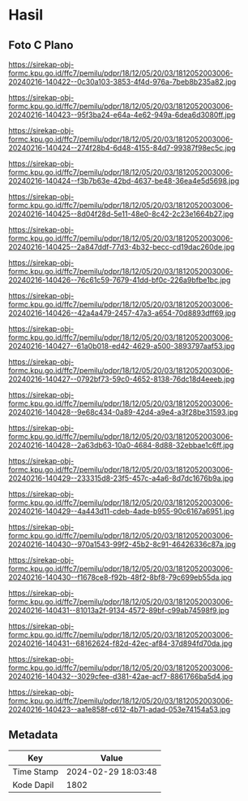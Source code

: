 # Hasil

## Foto C Plano

https://sirekap-obj-formc.kpu.go.id/ffc7/pemilu/pdpr/18/12/05/20/03/1812052003006-20240216-140422--0c30a103-3853-4f4d-976a-7beb8b235a82.jpg

https://sirekap-obj-formc.kpu.go.id/ffc7/pemilu/pdpr/18/12/05/20/03/1812052003006-20240216-140423--95f3ba24-e64a-4e62-949a-6dea6d3080ff.jpg

https://sirekap-obj-formc.kpu.go.id/ffc7/pemilu/pdpr/18/12/05/20/03/1812052003006-20240216-140424--274f28b4-6d48-4155-84d7-99387f98ec5c.jpg

https://sirekap-obj-formc.kpu.go.id/ffc7/pemilu/pdpr/18/12/05/20/03/1812052003006-20240216-140424--f3b7b63e-42bd-4637-be48-36ea4e5d5698.jpg

https://sirekap-obj-formc.kpu.go.id/ffc7/pemilu/pdpr/18/12/05/20/03/1812052003006-20240216-140425--8d04f28d-5e11-48e0-8c42-2c23e1664b27.jpg

https://sirekap-obj-formc.kpu.go.id/ffc7/pemilu/pdpr/18/12/05/20/03/1812052003006-20240216-140425--2a847ddf-77d3-4b32-becc-cd19dac260de.jpg

https://sirekap-obj-formc.kpu.go.id/ffc7/pemilu/pdpr/18/12/05/20/03/1812052003006-20240216-140426--76c61c59-7679-41dd-bf0c-226a9bfbe1bc.jpg

https://sirekap-obj-formc.kpu.go.id/ffc7/pemilu/pdpr/18/12/05/20/03/1812052003006-20240216-140426--42a4a479-2457-47a3-a654-70d8893dff69.jpg

https://sirekap-obj-formc.kpu.go.id/ffc7/pemilu/pdpr/18/12/05/20/03/1812052003006-20240216-140427--61a0b018-ed42-4629-a500-3893797aaf53.jpg

https://sirekap-obj-formc.kpu.go.id/ffc7/pemilu/pdpr/18/12/05/20/03/1812052003006-20240216-140427--0792bf73-59c0-4652-8138-76dc18d4eeeb.jpg

https://sirekap-obj-formc.kpu.go.id/ffc7/pemilu/pdpr/18/12/05/20/03/1812052003006-20240216-140428--9e68c434-0a89-42d4-a9e4-a3f28be31593.jpg

https://sirekap-obj-formc.kpu.go.id/ffc7/pemilu/pdpr/18/12/05/20/03/1812052003006-20240216-140428--2a63db63-10a0-4684-8d88-32ebbae1c6ff.jpg

https://sirekap-obj-formc.kpu.go.id/ffc7/pemilu/pdpr/18/12/05/20/03/1812052003006-20240216-140429--233315d8-23f5-457c-a4a6-8d7dc1676b9a.jpg

https://sirekap-obj-formc.kpu.go.id/ffc7/pemilu/pdpr/18/12/05/20/03/1812052003006-20240216-140429--4a443d11-cdeb-4ade-b955-90c6167a6951.jpg

https://sirekap-obj-formc.kpu.go.id/ffc7/pemilu/pdpr/18/12/05/20/03/1812052003006-20240216-140430--970a1543-99f2-45b2-8c91-46426336c87a.jpg

https://sirekap-obj-formc.kpu.go.id/ffc7/pemilu/pdpr/18/12/05/20/03/1812052003006-20240216-140430--f1678ce8-f92b-48f2-8bf8-79c699eb55da.jpg

https://sirekap-obj-formc.kpu.go.id/ffc7/pemilu/pdpr/18/12/05/20/03/1812052003006-20240216-140431--81013a2f-9134-4572-89bf-c99ab74598f9.jpg

https://sirekap-obj-formc.kpu.go.id/ffc7/pemilu/pdpr/18/12/05/20/03/1812052003006-20240216-140431--68162624-f82d-42ec-af84-37d894fd70da.jpg

https://sirekap-obj-formc.kpu.go.id/ffc7/pemilu/pdpr/18/12/05/20/03/1812052003006-20240216-140432--3029cfee-d381-42ae-acf7-8861766ba5d4.jpg

https://sirekap-obj-formc.kpu.go.id/ffc7/pemilu/pdpr/18/12/05/20/03/1812052003006-20240216-140423--aa1e858f-c612-4b71-adad-053e74154a53.jpg


## Metadata

| Key        | Value               |
| ---------- | ------------------- |
| Time Stamp | 2024-02-29 18:03:48 |
| Kode Dapil | 1802                |



